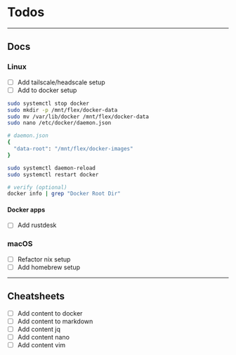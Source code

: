 # Todos

---

## Docs

### Linux

- [ ] Add tailscale/headscale setup
- [ ] Add to docker setup

```sh
sudo systemctl stop docker
sudo mkdir -p /mnt/flex/docker-data
sudo mv /var/lib/docker /mnt/flex/docker-data
sudo nano /etc/docker/daemon.json

# daemon.json
{
  "data-root": "/mnt/flex/docker-images"
}

sudo systemctl daemon-reload
sudo systemctl restart docker

# verify (optional)
docker info | grep "Docker Root Dir"
```

#### Docker apps

- [ ] Add rustdesk

### macOS

- [ ] Refactor nix setup
- [ ] Add homebrew setup

---

## Cheatsheets

- [ ] Add content to docker
- [ ] Add content to markdown
- [ ] Add content jq
- [ ] Add content nano
- [ ] Add content vim
